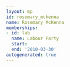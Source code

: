 ```yaml
---
layout: mp
id: rosemary_mckenna
name: Rosemary McKenna
memberships:
- id: lab
  name: Labour Party
  start: 
  end: '2010-03-30'
autogenerated: true
---
```


